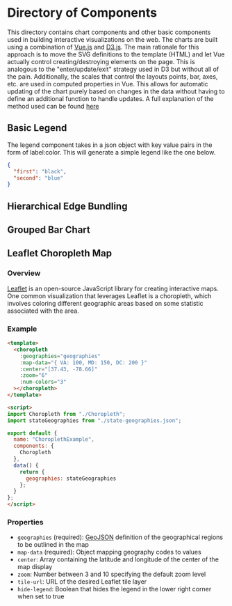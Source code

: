 # Directory of Components

This directory contains chart components and other basic components used in building interactive visualizations on the
web. The charts are built using a combination of [Vue.js](https://vuejs.org/v2/guide/) and [D3.js](https://d3js.org/).
The main rationale for this approach is to move the SVG definitions to the template (HTML) and let Vue actually control
creating/destroying elements on the page. This is analogous to the "enter/update/exit" strategy used in D3 but without
all of the pain. Additionally, the scales that control the layouts points, bar, axes, etc. are used in computed
properties in Vue. This allows for automatic updating of the chart purely based on changes in the data without having to
define an additional function to handle updates. A full explanation of the method used can be
found [here](./rationale.md)

## Basic Legend

The legend component takes in a json object with key value pairs in the form of label:color. This will generate a simple
legend like the one below.

```json
{
  "first": "black",
  "second": "blue"
}
```

<base-legend v-bind:legend-data="{'first': 'black', 'second': 'blue'}"></base-legend>

## Hierarchical Edge Bundling

<chart-selector :chart="'HierarchicalEdgeBundling'"></chart-selector>

## Grouped Bar Chart

## Leaflet Choropleth Map

### Overview

[Leaflet](https://leafletjs.com/) is an open-source JavaScript library for creating interactive maps. One common 
visualization that leverages Leaflet is a choropleth, which involves coloring different geographic areas based on 
some statistic associated with the area.

### Example

```html
<template>
  <choropleth
    :geographies="geographies"
    :map-data="{ VA: 100, MD: 150, DC: 200 }"
    :center="[37.43, -78.66]"
    :zoom="6"
    :num-colors="3"
  ></choropleth>
</template>

<script>
import Choropleth from "./Choropleth";
import stateGeographies from "./state-geographies.json";

export default {
  name: "ChoroplethExample",
  components: {
    Choropleth
  },
  data() {
    return {
      geographies: stateGeographies
    };
  }
};
</script>
```

<choropleth-example style="width: 100%; height: 300px"></choropleth-example>

### Properties

* `geographies` (required): [GeoJSON](https://geojson.org/) definition of the geographical regions to be outlined in the map
* `map-data` (required): Object mapping geography codes to values
* `center`: Array containing the latitude and longitude of the center of the map display
* `zoom`: Number between 3 and 10 specifying the default zoom level
* `tile-url`: URL of the desired Leaflet tile layer
* `hide-legend`: Boolean that hides the legend in the lower right corner when set to true

